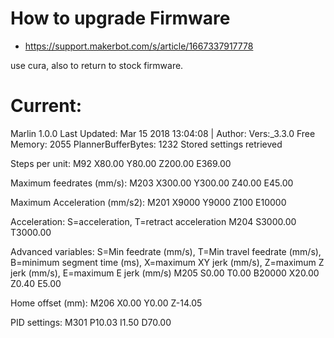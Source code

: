 # How to upgrade Firmware
- https://support.makerbot.com/s/article/1667337917778

use cura, also to return to stock firmware.

# Current:

Marlin 1.0.0
Last Updated: Mar 15 2018 13:04:08 | Author: Vers:_3.3.0
Free Memory: 2055  PlannerBufferBytes: 1232
Stored settings retrieved

Steps per unit:
M92 X80.00 Y80.00 Z200.00 E369.00

Maximum feedrates (mm/s):
M203 X300.00 Y300.00 Z40.00 E45.00

Maximum Acceleration (mm/s2):
M201 X9000 Y9000 Z100 E10000

Acceleration: S=acceleration, T=retract acceleration
M204 S3000.00 T3000.00

Advanced variables: S=Min feedrate (mm/s), T=Min travel feedrate (mm/s), B=minimum segment time (ms), X=maximum XY jerk (mm/s),  Z=maximum Z jerk (mm/s),  E=maximum E jerk (mm/s)
M205 S0.00 T0.00 B20000 X20.00 Z0.40 E5.00

Home offset (mm):
M206 X0.00 Y0.00 Z-14.05

PID settings:
M301 P10.03 I1.50 D70.00

